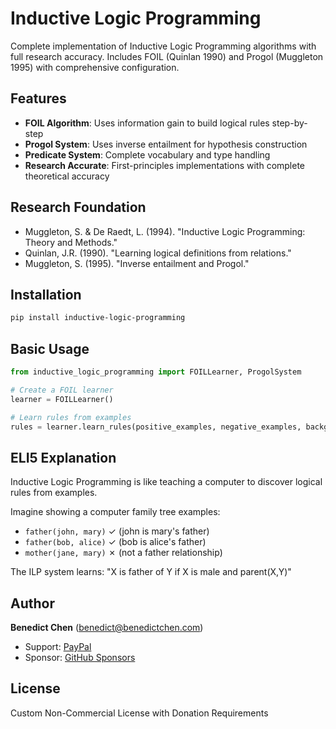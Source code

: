 # Inductive Logic Programming

Complete implementation of Inductive Logic Programming algorithms with full research accuracy.
Includes FOIL (Quinlan 1990) and Progol (Muggleton 1995) with comprehensive configuration.

## Features

- **FOIL Algorithm**: Uses information gain to build logical rules step-by-step
- **Progol System**: Uses inverse entailment for hypothesis construction  
- **Predicate System**: Complete vocabulary and type handling
- **Research Accurate**: First-principles implementations with complete theoretical accuracy

## Research Foundation

- Muggleton, S. & De Raedt, L. (1994). "Inductive Logic Programming: Theory and Methods."
- Quinlan, J.R. (1990). "Learning logical definitions from relations."
- Muggleton, S. (1995). "Inverse entailment and Progol."

## Installation

```bash
pip install inductive-logic-programming
```

## Basic Usage

```python
from inductive_logic_programming import FOILLearner, ProgolSystem

# Create a FOIL learner
learner = FOILLearner()

# Learn rules from examples
rules = learner.learn_rules(positive_examples, negative_examples, background_knowledge)
```

## ELI5 Explanation

Inductive Logic Programming is like teaching a computer to discover logical rules from examples.

Imagine showing a computer family tree examples:
- `father(john, mary)` ✓ (john is mary's father)
- `father(bob, alice)` ✓ (bob is alice's father)
- `mother(jane, mary)` ✗ (not a father relationship)

The ILP system learns: "X is father of Y if X is male and parent(X,Y)"

## Author

**Benedict Chen** (benedict@benedictchen.com)

- Support: [PayPal](https://www.paypal.com/cgi-bin/webscr?cmd=_s-xclick&hosted_button_id=WXQKYYKPHWXHS)
- Sponsor: [GitHub Sponsors](https://github.com/sponsors/benedictchen)

## License

Custom Non-Commercial License with Donation Requirements